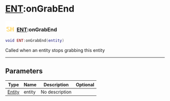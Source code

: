 # [ENT](../ent/README.md):onGrabEnd

### <img src="../../.gitbook/assets/shared.png" width="32" height="32" /> [ENT](../ent/README.md):onGrabEnd

```lua
void ENT:onGrabEnd(entity)
```

Called when an entity stops grabbing this entity<br>

-----------------
## Parameters

| Type   | Name | Description | Optional |
| ------ | ---- | ----------- | -------: |
| [Entity](../entity/README.md) | entity | No description |   |
